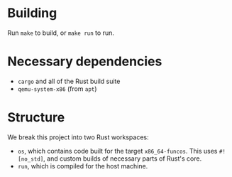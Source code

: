 # Building

Run `make` to build, or `make run` to run.

# Necessary dependencies

* `cargo` and all of the Rust build suite
* `qemu-system-x86` (from `apt`)

# Structure

We break this project into two Rust workspaces:

* `os`, which contains code built for the target `x86_64-funcos`.
    This uses `#![no_std]`, and custom builds of necessary parts of Rust's core.
* `run`, which is compiled for the host machine.
